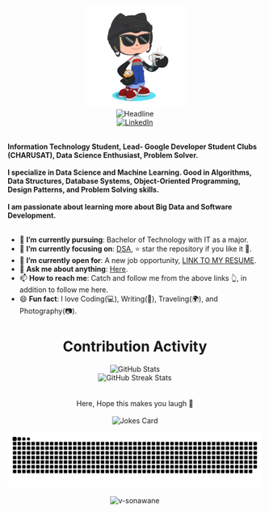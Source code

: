 <div>
    <div align=center>
        <img src="https://raw.githubusercontent.com/AhmedFathyDev/AhmedFathyDev/main/GitHub.png" alt="GitHub Octocat Drinking a Cup of Coffee" height="200">
    </div>
    <div align=center>
        <img src="https://readme-typing-svg.herokuapp.com?color=%236FDA44&size=32&center=true&vCenter=true&width=600&height=50&lines=Hi+there+I'm+Vaishnavi+%F0%9F%91%8B;Information+Technology+Student;Data+Science+Enthusiast;Problem+Solver;" alt="Headline" />
    </div>
    <div align=center>
        <a href="https://www.linkedin.com/in/vaishnavisonawane/"><img src="https://img.shields.io/badge/Linkedin-0077b5?style=flat&logo=linkedin" alt="LinkedIn" /></a>
    </div>
    <div align=left>
        <br>
        <p>
            <strong>
                Information Technology Student, Lead- Google Developer Student Clubs (CHARUSAT), Data Science Enthusiast, Problem Solver.<br><br>
                I specialize in Data Science and Machine Learning. Good in Algorithms, Data Structures, Database Systems, Object-Oriented Programming, Design Patterns, and Problem Solving skills.<br><br>
                I am passionate about learning more about Big Data and Software Development.<br><br>
            </strong>
        </p>
        <ul>
            <li>🌱 <b>I’m currently pursuing</b>: Bachelor of Technology with IT as a major.</li>
            <li>🎯 <b>I’m currently focusing on</b>: <a href="https://github.com/v-sonawane/DSA">DSA</a>, ⭐️ star the repository if you like it 🤩.</li>
            <li>🤔 <b>I’m currently open for</b>: A new job opportunity, <a href="https://drive.google.com/file/d/1t5BAvybiwSY_JMM2m9881oRtogjzbDOL/view?usp=sharing">LINK TO MY RESUME</a>.</li>
            <li>💬 <b>Ask me about anything</b>: <a href="https://github.com/v-sonawane/v-sonawane/issues">Here</a>.</li>
            <li>📫 <b>How to reach me</b>: Catch and follow me from the above links 👆, in addition to follow me here.</li>
            <li>😄 <b>Fun fact</b>: I love Coding(💻), Writing(📝), Traveling(🌍), and Photography(📷).</li>
        </ul>
<p>
    </div>
    <div align=center>
        <h1>Contribution Activity</h1>
        <img src="https://github-readme-stats.vercel.app/api?username=v-sonawane&title_color=6FDA44&text_color=FFFFFF&show_icons=true&icon_color=6FDA44&include_all_commits=true&count_private=true&theme=dark" alt="GitHub Stats" height="200" />
        <br>
        <!--
        <img src="https://github-readme-stats.vercel.app/api/top-langs?username=v-sonawane&layout=compact&title_color=6FDA44&text_color=FFFFFF&theme=dark" alt="GitHub Most Used Languages" height="200" />
        <br>
        -->
        <img src="https://github-readme-streak-stats.herokuapp.com/?user=v-sonawane&theme=dark&date_format=j%20M%5B%20Y%5D&currStreakLabel=6FDA44&fire=6FDA44&ring=6FDA44" alt="GitHub Streak Stats" height="200" />
        <br>
        <br>
    </div><br>
    <div align="center">
            Here, Hope this makes you laugh 🤗 <br/><br/>
            <img src="https://readme-jokes.vercel.app/api" alt="Jokes Card" />
    </div>
      <p align="center">
  <img src="https://github.com/DHANOLA/DHANOLA/raw/output/github-contribution-grid-snake.svg" alt="snake"></center>
</p>
 <p align="center"> <img src="https://komarev.com/ghpvc/?username=v-sonawane&label=Profile%20views&color=0e75b6&style=flat" alt="v-sonawane" /> </p>
</div>
